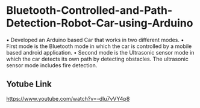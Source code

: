 # Bluetooth-Controlled-and-Path-Detection-Robot-Car-using-Arduino
• Developed an Arduino based Car that works in two different modes.
• First mode is the Bluetooth mode in which the car is controlled by a mobile based android application.
• Second mode is the Ultrasonic sensor mode in which the car detects its own path by detecting obstacles.
The ultrasonic sensor mode includes fire detection.

## Yotube Link
https://www.youtube.com/watch?v=-dIu7vVY4p8
